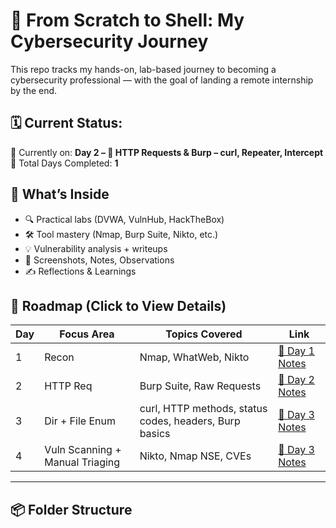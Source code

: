 # 🚀 From Scratch to Shell: My Cybersecurity Journey

This repo tracks my hands-on, lab-based journey to becoming a cybersecurity professional — with the goal of landing a remote internship by the end.

## 🗓️ Current Status:
📍 Currently on: **Day 2 – 🔁 HTTP Requests & Burp – curl, Repeater, Intercept**  
📌 Total Days Completed: **1**

## 🧠 What’s Inside

- 🔍 Practical labs (DVWA, VulnHub, HackTheBox)
- 🛠️ Tool mastery (Nmap, Burp Suite, Nikto, etc.)
- 💡 Vulnerability analysis + writeups
- 📸 Screenshots, Notes, Observations
- ✍️ Reflections & Learnings

## 📅 Roadmap (Click to View Details)

| Day | Focus Area | Topics Covered | Link |
|-----|------------|----------------|------|
| 1   | Recon      | Nmap, WhatWeb, Nikto | [📄 Day 1 Notes](/Day1-notes/) |
| 2   | HTTP Req   | Burp Suite, Raw Requests | [📄 Day 2 Notes](/Day-2-notes/) |
| 3   | Dir + File Enum   | curl, HTTP methods, status codes, headers, Burp basics | [📄 Day 3 Notes](/Day-3-notes/) |
| 4   | Vuln Scanning + Manual Triaging   | Nikto, Nmap NSE, CVEs | [📄 Day 3 Notes](/Day-3-notes/) |


---

## 📦 Folder Structure

